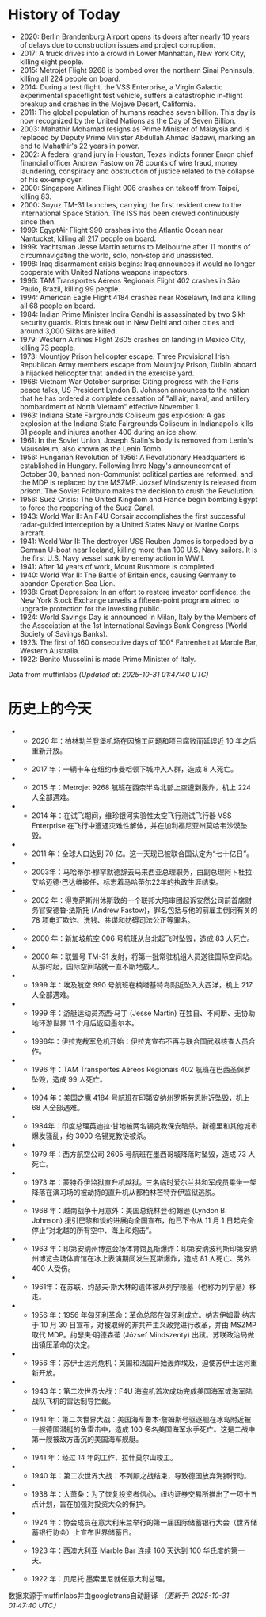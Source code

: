 # History of Today 

- 2020: Berlin Brandenburg Airport opens its doors after nearly 10 years of delays due to construction issues and project corruption.
- 2017: A truck drives into a crowd in Lower Manhattan, New York City, killing eight people.
- 2015: Metrojet Flight 9268 is bombed over the northern Sinai Peninsula, killing all 224 people on board.
- 2014: During a test flight, the VSS Enterprise, a Virgin Galactic experimental spaceflight test vehicle, suffers a catastrophic in-flight breakup and crashes in the Mojave Desert, California.
- 2011: The global population of humans reaches seven billion. This day is now recognized by the United Nations as the Day of Seven Billion.
- 2003: Mahathir Mohamad resigns as Prime Minister of Malaysia and is replaced by Deputy Prime Minister Abdullah Ahmad Badawi, marking an end to Mahathir's 22 years in power.
- 2002: A federal grand jury in Houston, Texas indicts former Enron chief financial officer Andrew Fastow on 78 counts of wire fraud, money laundering, conspiracy and obstruction of justice related to the collapse of his ex-employer.
- 2000: Singapore Airlines Flight 006 crashes on takeoff from Taipei, killing 83.
- 2000: Soyuz TM-31 launches, carrying the first resident crew to the International Space Station. The ISS has been crewed continuously since then.
- 1999: EgyptAir Flight 990 crashes into the Atlantic Ocean near Nantucket, killing all 217 people on board.
- 1999: Yachtsman Jesse Martin returns to Melbourne after 11 months of circumnavigating the world, solo, non-stop and unassisted.
- 1998: Iraq disarmament crisis begins: Iraq announces it would no longer cooperate with United Nations weapons inspectors.
- 1996: TAM Transportes Aéreos Regionais Flight 402 crashes in São Paulo, Brazil, killing 99 people.
- 1994: American Eagle Flight 4184 crashes near Roselawn, Indiana killing all 68 people on board.
- 1984: Indian Prime Minister Indira Gandhi is assassinated by two Sikh security guards. Riots break out in New Delhi and other cities and around 3,000 Sikhs are killed.
- 1979: Western Airlines Flight 2605 crashes on landing in Mexico City, killing 73 people.
- 1973: Mountjoy Prison helicopter escape. Three Provisional Irish Republican Army members escape from Mountjoy Prison, Dublin aboard a hijacked helicopter that landed in the exercise yard.
- 1968: Vietnam War October surprise: Citing progress with the Paris peace talks, US President Lyndon B. Johnson announces to the nation that he has ordered a complete cessation of "all air, naval, and artillery bombardment of North Vietnam" effective November 1.
- 1963: Indiana State Fairgrounds Coliseum gas explosion: A gas explosion at the Indiana State Fairgrounds Coliseum in Indianapolis kills 81 people and injures another 400 during an ice show.
- 1961: In the Soviet Union, Joseph Stalin's body is removed from Lenin's Mausoleum, also known as the Lenin Tomb.
- 1956: Hungarian Revolution of 1956: A Revolutionary Headquarters is established in Hungary. Following Imre Nagy's announcement of October 30, banned non-Communist political parties are reformed, and the MDP is replaced by the MSZMP.  József Mindszenty is released from prison. The Soviet Politburo makes the decision to crush the Revolution.
- 1956: Suez Crisis: The United Kingdom and France begin bombing Egypt to force the reopening of the Suez Canal.
- 1943: World War II: An F4U Corsair accomplishes the first successful radar-guided interception by a United States Navy or Marine Corps aircraft.
- 1941: World War II: The destroyer USS Reuben James is torpedoed by a German U-boat near Iceland, killing more than 100 U.S. Navy sailors. It is the first U.S. Navy vessel sunk by enemy action in WWII.
- 1941: After 14 years of work, Mount Rushmore is completed.
- 1940: World War II: The Battle of Britain ends, causing Germany to abandon Operation Sea Lion.
- 1938: Great Depression: In an effort to restore investor confidence, the New York Stock Exchange unveils a fifteen-point program aimed to upgrade protection for the investing public.
- 1924: World Savings Day is announced in Milan, Italy by the Members of the Association at the 1st International Savings Bank Congress (World Society of Savings Banks).
- 1923: The first of 160 consecutive days of 100° Fahrenheit at Marble Bar, Western Australia.
- 1922: Benito Mussolini is made Prime Minister of Italy.

Data from muffinlabs
*(Updated at: 2025-10-31 01:47:40 UTC)*

# 历史上的今天 

- - 2020 年：柏林勃兰登堡机场在因施工问题和项目腐败而延误近 10 年之后重新开放。
- - 2017 年：一辆卡车在纽约市曼哈顿下城冲入人群，造成 8 人死亡。
- - 2015 年：Metrojet 9268 航班在西奈半岛北部上空遭到轰炸，机上 224 人全部遇难。
- - 2014 年：在试飞期间，维珍银河实验性太空飞行测试飞行器 VSS Enterprise 在飞行中遭遇灾难性解体，并在加利福尼亚州莫哈韦沙漠坠毁。
- - 2011 年：全球人口达到 70 亿。这一天现已被联合国认定为“七十亿日”。
- - 2003年：马哈蒂尔·穆罕默德辞去马来西亚总理职务，由副总理阿卜杜拉·艾哈迈德·巴达维接任，标志着马哈蒂尔22年的执政生涯结束。
- - 2002 年：得克萨斯州休斯敦的一个联邦大陪审团起诉安然公司前首席财务官安德鲁·法斯托 (Andrew Fastow)，罪名包括与他的前雇主倒闭有关的 78 项电汇欺诈、洗钱、共谋和妨碍司法公正等罪名。
- - 2000 年：新加坡航空 006 号航班从台北起飞时坠毁，造成 83 人死亡。
- - 2000 年：联盟号 TM-31 发射，将第一批常驻机组人员送往国际空间站。从那时起，国际空间站就一直不断地载人。
- - 1999 年：埃及航空 990 号航班在楠塔基特岛附近坠入大西洋，机上 217 人全部遇难。
- - 1999 年：游艇运动员杰西·马丁 (Jesse Martin) 在独自、不间断、无协助地环游世界 11 个月后返回墨尔本。
- - 1998年：伊拉克裁军危机开始：伊拉克宣布不再与联合国武器核查人员合作。
- - 1996 年：TAM Transportes Aéreos Regionais 402 航班在巴西圣保罗坠毁，造成 99 人死亡。
- - 1994 年：美国之鹰 4184 号航班在印第安纳州罗斯劳恩附近坠毁，机上 68 人全部遇难。
- - 1984年：印度总理英迪拉·甘地被两名锡克教保安暗杀。新德里和其他城市爆发骚乱，约 3000 名锡克教徒被杀。
- - 1979 年：西方航空公司 2605 号航班在墨西哥城降落时坠毁，造成 73 人死亡。
- - 1973 年：蒙特乔伊监狱直升机越狱。三名临时爱尔兰共和军成员乘坐一架降落在演习场的被劫持的直升机从都柏林芒特乔伊监狱逃脱。
- - 1968 年：越南战争十月意外：美国总统林登·约翰逊 (Lyndon B. Johnson) 援引巴黎和谈的进展向全国宣布，他已下令从 11 月 1 日起完全停止“对北越的所有空中、海上和炮击”。
- - 1963 年：印第安纳州博览会场体育馆瓦斯爆炸：印第安纳波利斯印第安纳州博览会场体育馆在冰上表演期间发生瓦斯爆炸，造成 81 人死亡、另外 400 人受伤。
- - 1961年：在苏联，约瑟夫·斯大林的遗体被从列宁陵墓（也称为列宁墓）移走。
- - 1956 年：1956 年匈牙利革命：革命总部在匈牙利成立。纳吉伊姆雷·纳吉于 10 月 30 日宣布，对被取缔的非共产主义政党进行改革，并由 MSZMP 取代 MDP。约瑟夫·明德森蒂 (József Mindszenty) 出狱。苏联政治局做出镇压革命的决定。
- - 1956 年：苏伊士运河危机：英国和法国开始轰炸埃及，迫使苏伊士运河重新开放。
- - 1943 年：第二次世界大战：F4U 海盗机首次成功完成美国海军或海军陆战队飞机的雷达制导拦截。
- - 1941 年：第二次世界大战：美国海军鲁本·詹姆斯号驱逐舰在冰岛附近被一艘德国潜艇的鱼雷击中，造成 100 多名美国海军水手死亡。这是二战中第一艘被敌方击沉的美国海军舰艇。
- - 1941 年：经过 14 年的工作，拉什莫尔山竣工。
- - 1940 年：第二次世界大战：不列颠之战结束，导致德国放弃海狮行动。
- - 1938 年：大萧条：为了恢复投资者信心，纽约证券交易所推出了一项十五点计划，旨在加强对投资大众的保护。
- - 1924 年：协会成员在意大利米兰举行的第一届国际储蓄银行大会（世界储蓄银行协会）上宣布世界储蓄日。
- - 1923 年：西澳大利亚 Marble Bar 连续 160 天达到 100 华氏度的第一天。
- - 1922 年：贝尼托·墨索里尼就任意大利总理。

数据来源于muffinlabs并由googletrans自动翻译
*（更新于: 2025-10-31 01:47:40 UTC）*
